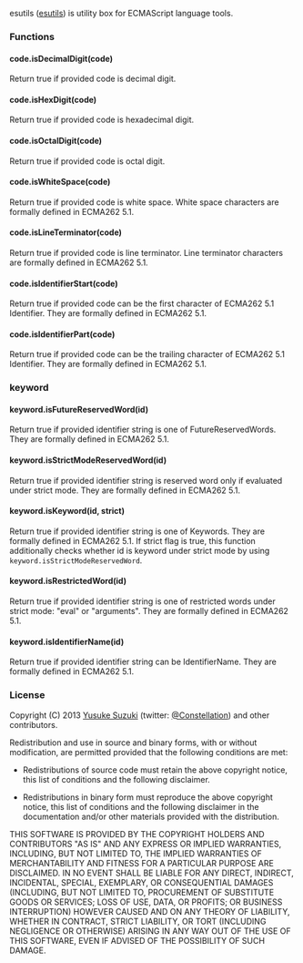 esutils ([esutils](http://github.com/Constellation/esutils)) is
utility box for ECMAScript language tools.

### Functions

#### code.isDecimalDigit(code)

Return true if provided code is decimal digit.

#### code.isHexDigit(code)

Return true if provided code is hexadecimal digit.

#### code.isOctalDigit(code)

Return true if provided code is octal digit.

#### code.isWhiteSpace(code)

Return true if provided code is white space. White space characters are formally defined in ECMA262 5.1.

#### code.isLineTerminator(code)

Return true if provided code is line terminator. Line terminator characters are formally defined in ECMA262 5.1.

#### code.isIdentifierStart(code)

Return true if provided code can be the first character of ECMA262 5.1 Identifier. They are formally defined in ECMA262 5.1.

#### code.isIdentifierPart(code)

Return true if provided code can be the trailing character of ECMA262 5.1 Identifier. They are formally defined in ECMA262 5.1.

### keyword

#### keyword.isFutureReservedWord(id)

Return true if provided identifier string is one of FutureReservedWords. They are formally defined in ECMA262 5.1.

#### keyword.isStrictModeReservedWord(id)

Return true if provided identifier string is reserved word only if evaluated under strict mode. They are formally defined in ECMA262 5.1.

#### keyword.isKeyword(id, strict)

Return true if provided identifier string is one of Keywords. They are formally defined in ECMA262 5.1.
If strict flag is true, this function additionally checks whether id is keyword under strict mode by using `keyword.isStrictModeReservedWord`.

#### keyword.isRestrictedWord(id)

Return true if provided identifier string is one of restricted words under strict mode: "eval" or "arguments".
They are formally defined in ECMA262 5.1.

#### keyword.isIdentifierName(id)

Return true if provided identifier string can be IdentifierName.
They are formally defined in ECMA262 5.1.

### License

Copyright (C) 2013 [Yusuke Suzuki](http://github.com/Constellation)
 (twitter: [@Constellation](http://twitter.com/Constellation)) and other contributors.

Redistribution and use in source and binary forms, with or without
modification, are permitted provided that the following conditions are met:

  * Redistributions of source code must retain the above copyright
    notice, this list of conditions and the following disclaimer.

  * Redistributions in binary form must reproduce the above copyright
    notice, this list of conditions and the following disclaimer in the
    documentation and/or other materials provided with the distribution.

THIS SOFTWARE IS PROVIDED BY THE COPYRIGHT HOLDERS AND CONTRIBUTORS "AS IS"
AND ANY EXPRESS OR IMPLIED WARRANTIES, INCLUDING, BUT NOT LIMITED TO, THE
IMPLIED WARRANTIES OF MERCHANTABILITY AND FITNESS FOR A PARTICULAR PURPOSE
ARE DISCLAIMED. IN NO EVENT SHALL <COPYRIGHT HOLDER> BE LIABLE FOR ANY
DIRECT, INDIRECT, INCIDENTAL, SPECIAL, EXEMPLARY, OR CONSEQUENTIAL DAMAGES
(INCLUDING, BUT NOT LIMITED TO, PROCUREMENT OF SUBSTITUTE GOODS OR SERVICES;
LOSS OF USE, DATA, OR PROFITS; OR BUSINESS INTERRUPTION) HOWEVER CAUSED AND
ON ANY THEORY OF LIABILITY, WHETHER IN CONTRACT, STRICT LIABILITY, OR TORT
(INCLUDING NEGLIGENCE OR OTHERWISE) ARISING IN ANY WAY OUT OF THE USE OF
THIS SOFTWARE, EVEN IF ADVISED OF THE POSSIBILITY OF SUCH DAMAGE.

